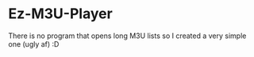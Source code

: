# Ez-M3U-Player
There is no program that opens long M3U lists so I created a very simple one (ugly af) :D

